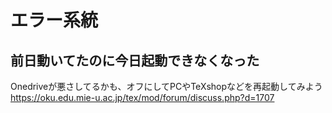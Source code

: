 # エラー系統

## 前日動いてたのに今日起動できなくなった  
Onedriveが悪さしてるかも、オフにしてPCやTeXshopなどを再起動してみよう  
https://oku.edu.mie-u.ac.jp/tex/mod/forum/discuss.php?d=1707
## 
